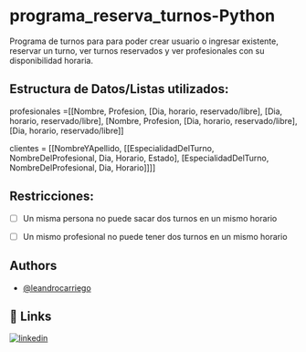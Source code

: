 # programa_reserva_turnos-Python

Programa de turnos para para poder crear usuario o ingresar existente, reservar un turno, ver turnos reservados y ver profesionales con su disponibilidad horaria.

## Estructura de Datos/Listas utilizados:

profesionales =[[Nombre, Profesion, [Dia, horario, reservado/libre], [Dia, horario, reservado/libre], [Nombre, Profesion, [Dia, horario, reservado/libre], [Dia, horario, reservado/libre]]

clientes = [[NombreYApellido, [[EspecialidadDelTurno, NombreDelProfesional, Dia, Horario, Estado], [EspecialidadDelTurno, NombreDelProfesional, Dia, Horario]]]]

## Restricciones:

- [ ]  Un misma persona no puede sacar dos turnos en un mismo horario
- [ ]  Un mismo profesional no puede tener dos turnos en un mismo horario


## Authors

- [@leandrocarriego](https://github.com/leandrocarriego)


## 🔗 Links
[![linkedin](https://img.shields.io/badge/linkedin-0A66C2?style=for-the-badge&logo=linkedin&logoColor=white)](https://www.linkedin.com/in/leandro-carriego/)



